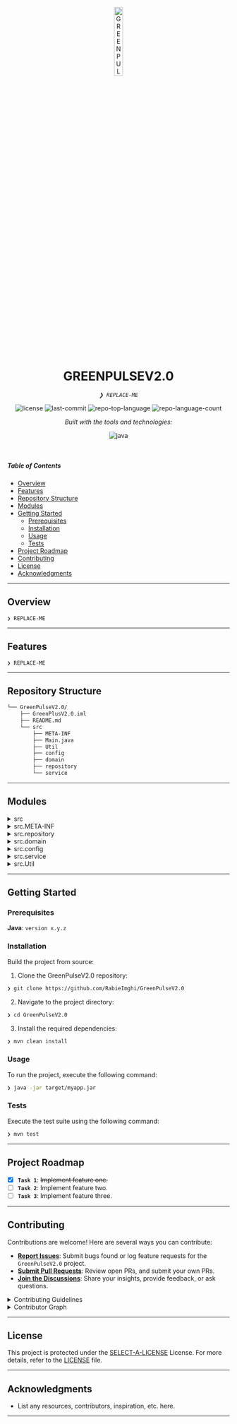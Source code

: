 <p align="center">
  <img src="https://img.icons8.com/?size=512&id=55494&format=png" width="20%" alt="GREENPULSEV2.0-logo">
</p>
<p align="center">
    <h1 align="center">GREENPULSEV2.0</h1>
</p>
<p align="center">
    <em><code>❯ REPLACE-ME</code></em>
</p>
<p align="center">
	<img src="https://img.shields.io/github/license/RabieImghi/GreenPulseV2.0?style=flat&logo=opensourceinitiative&logoColor=white&color=0080ff" alt="license">
	<img src="https://img.shields.io/github/last-commit/RabieImghi/GreenPulseV2.0?style=flat&logo=git&logoColor=white&color=0080ff" alt="last-commit">
	<img src="https://img.shields.io/github/languages/top/RabieImghi/GreenPulseV2.0?style=flat&color=0080ff" alt="repo-top-language">
	<img src="https://img.shields.io/github/languages/count/RabieImghi/GreenPulseV2.0?style=flat&color=0080ff" alt="repo-language-count">
</p>
<p align="center">
		<em>Built with the tools and technologies:</em>
</p>
<p align="center">
	<img src="https://img.shields.io/badge/java-%23ED8B00.svg?style=flat&logo=openjdk&logoColor=white" alt="java">
</p>

<br>

#####  Table of Contents

- [ Overview](#-overview)
- [ Features](#-features)
- [ Repository Structure](#-repository-structure)
- [ Modules](#-modules)
- [ Getting Started](#-getting-started)
    - [ Prerequisites](#-prerequisites)
    - [ Installation](#-installation)
    - [ Usage](#-usage)
    - [ Tests](#-tests)
- [ Project Roadmap](#-project-roadmap)
- [ Contributing](#-contributing)
- [ License](#-license)
- [ Acknowledgments](#-acknowledgments)

---

##  Overview

<code>❯ REPLACE-ME</code>

---

##  Features

<code>❯ REPLACE-ME</code>

---

##  Repository Structure

```sh
└── GreenPulseV2.0/
    ├── GreenPlusV2.0.iml
    ├── README.md
    └── src
        ├── META-INF
        ├── Main.java
        ├── Util
        ├── config
        ├── domain
        ├── repository
        └── service
```

---

##  Modules

<details closed><summary>src</summary>

| File | Summary |
| --- | --- |
| [Main.java](https://github.com/RabieImghi/GreenPulseV2.0/blob/main/src/Main.java) | <code>❯ REPLACE-ME</code> |

</details>

<details closed><summary>src.META-INF</summary>

| File | Summary |
| --- | --- |
| [MANIFEST.MF](https://github.com/RabieImghi/GreenPulseV2.0/blob/main/src/META-INF/MANIFEST.MF) | <code>❯ REPLACE-ME</code> |

</details>

<details closed><summary>src.repository</summary>

| File | Summary |
| --- | --- |
| [TransportRepository.java](https://github.com/RabieImghi/GreenPulseV2.0/blob/main/src/repository/TransportRepository.java) | <code>❯ REPLACE-ME</code> |
| [UserRepository.java](https://github.com/RabieImghi/GreenPulseV2.0/blob/main/src/repository/UserRepository.java) | <code>❯ REPLACE-ME</code> |
| [ConsumptionRepository.java](https://github.com/RabieImghi/GreenPulseV2.0/blob/main/src/repository/ConsumptionRepository.java) | <code>❯ REPLACE-ME</code> |
| [FoodRepository.java](https://github.com/RabieImghi/GreenPulseV2.0/blob/main/src/repository/FoodRepository.java) | <code>❯ REPLACE-ME</code> |
| [HousingRepository.java](https://github.com/RabieImghi/GreenPulseV2.0/blob/main/src/repository/HousingRepository.java) | <code>❯ REPLACE-ME</code> |

</details>

<details closed><summary>src.domain</summary>

| File | Summary |
| --- | --- |
| [Food.java](https://github.com/RabieImghi/GreenPulseV2.0/blob/main/src/domain/Food.java) | <code>❯ REPLACE-ME</code> |
| [Consumption.java](https://github.com/RabieImghi/GreenPulseV2.0/blob/main/src/domain/Consumption.java) | <code>❯ REPLACE-ME</code> |
| [Transport.java](https://github.com/RabieImghi/GreenPulseV2.0/blob/main/src/domain/Transport.java) | <code>❯ REPLACE-ME</code> |
| [User.java](https://github.com/RabieImghi/GreenPulseV2.0/blob/main/src/domain/User.java) | <code>❯ REPLACE-ME</code> |
| [Housing.java](https://github.com/RabieImghi/GreenPulseV2.0/blob/main/src/domain/Housing.java) | <code>❯ REPLACE-ME</code> |

</details>

<details closed><summary>src.config</summary>

| File | Summary |
| --- | --- |
| [DatabaseConnection.java](https://github.com/RabieImghi/GreenPulseV2.0/blob/main/src/config/DatabaseConnection.java) | <code>❯ REPLACE-ME</code> |

</details>

<details closed><summary>src.service</summary>

| File | Summary |
| --- | --- |
| [TransportService.java](https://github.com/RabieImghi/GreenPulseV2.0/blob/main/src/service/TransportService.java) | <code>❯ REPLACE-ME</code> |
| [UserService.java](https://github.com/RabieImghi/GreenPulseV2.0/blob/main/src/service/UserService.java) | <code>❯ REPLACE-ME</code> |
| [ImpactService.java](https://github.com/RabieImghi/GreenPulseV2.0/blob/main/src/service/ImpactService.java) | <code>❯ REPLACE-ME</code> |
| [ConsumptionService.java](https://github.com/RabieImghi/GreenPulseV2.0/blob/main/src/service/ConsumptionService.java) | <code>❯ REPLACE-ME</code> |
| [MainService.java](https://github.com/RabieImghi/GreenPulseV2.0/blob/main/src/service/MainService.java) | <code>❯ REPLACE-ME</code> |
| [FoodService.java](https://github.com/RabieImghi/GreenPulseV2.0/blob/main/src/service/FoodService.java) | <code>❯ REPLACE-ME</code> |
| [HousingService.java](https://github.com/RabieImghi/GreenPulseV2.0/blob/main/src/service/HousingService.java) | <code>❯ REPLACE-ME</code> |

</details>

<details closed><summary>src.Util</summary>

| File | Summary |
| --- | --- |
| [TypeOfConsumption.java](https://github.com/RabieImghi/GreenPulseV2.0/blob/main/src/Util/TypeOfConsumption.java) | <code>❯ REPLACE-ME</code> |
| [DateValidator.java](https://github.com/RabieImghi/GreenPulseV2.0/blob/main/src/Util/DateValidator.java) | <code>❯ REPLACE-ME</code> |

</details>

---

##  Getting Started

###  Prerequisites

**Java**: `version x.y.z`

###  Installation

Build the project from source:

1. Clone the GreenPulseV2.0 repository:
```sh
❯ git clone https://github.com/RabieImghi/GreenPulseV2.0
```

2. Navigate to the project directory:
```sh
❯ cd GreenPulseV2.0
```

3. Install the required dependencies:
```sh
❯ mvn clean install
```

###  Usage

To run the project, execute the following command:

```sh
❯ java -jar target/myapp.jar
```

###  Tests

Execute the test suite using the following command:

```sh
❯ mvn test
```

---

##  Project Roadmap

- [X] **`Task 1`**: <strike>Implement feature one.</strike>
- [ ] **`Task 2`**: Implement feature two.
- [ ] **`Task 3`**: Implement feature three.

---

##  Contributing

Contributions are welcome! Here are several ways you can contribute:

- **[Report Issues](https://github.com/RabieImghi/GreenPulseV2.0/issues)**: Submit bugs found or log feature requests for the `GreenPulseV2.0` project.
- **[Submit Pull Requests](https://github.com/RabieImghi/GreenPulseV2.0/blob/main/CONTRIBUTING.md)**: Review open PRs, and submit your own PRs.
- **[Join the Discussions](https://github.com/RabieImghi/GreenPulseV2.0/discussions)**: Share your insights, provide feedback, or ask questions.

<details closed>
<summary>Contributing Guidelines</summary>

1. **Fork the Repository**: Start by forking the project repository to your github account.
2. **Clone Locally**: Clone the forked repository to your local machine using a git client.
   ```sh
   git clone https://github.com/RabieImghi/GreenPulseV2.0
   ```
3. **Create a New Branch**: Always work on a new branch, giving it a descriptive name.
   ```sh
   git checkout -b new-feature-x
   ```
4. **Make Your Changes**: Develop and test your changes locally.
5. **Commit Your Changes**: Commit with a clear message describing your updates.
   ```sh
   git commit -m 'Implemented new feature x.'
   ```
6. **Push to github**: Push the changes to your forked repository.
   ```sh
   git push origin new-feature-x
   ```
7. **Submit a Pull Request**: Create a PR against the original project repository. Clearly describe the changes and their motivations.
8. **Review**: Once your PR is reviewed and approved, it will be merged into the main branch. Congratulations on your contribution!
</details>

<details closed>
<summary>Contributor Graph</summary>
<br>
<p align="left">
   <a href="https://github.com{/RabieImghi/GreenPulseV2.0/}graphs/contributors">
      <img src="https://contrib.rocks/image?repo=RabieImghi/GreenPulseV2.0">
   </a>
</p>
</details>

---

##  License

This project is protected under the [SELECT-A-LICENSE](https://choosealicense.com/licenses) License. For more details, refer to the [LICENSE](https://choosealicense.com/licenses/) file.

---

##  Acknowledgments

- List any resources, contributors, inspiration, etc. here.

---
